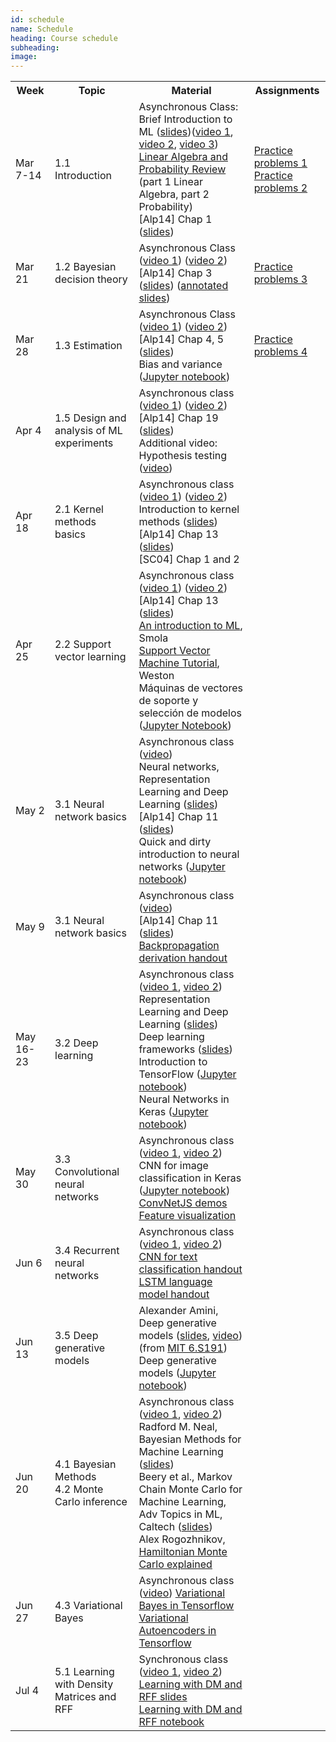 ```yaml
---
id: schedule
name: Schedule
heading: Course schedule
subheading: 
image: 
---
```

<table class="table table-condensed">
	<tbody>
		<tr>
			<th>Week</th>
			<th>Topic</th>
			<th>Material</th>
			<th>Assignments</th>
		</tr>
		<tr>
			<td>Mar 7-14</td>
			<td>1.1 Introduction</td>
			<td>
				Asynchronous Class:<br>
				Brief Introduction to ML (<a href= "introduction ml.pdf">slides</a>)(<a href= "https://drive.google.com/file/d/1F_-FxUdhE7zioW1awuvu15BX_x16BtZV/edit?t=34">video 1</a>, <a href= "https://drive.google.com/file/d/15cHrAneUhEJpX-iHEophkfLiRuSavU9t/edit?t=613">video 2</a>, 
				<a href= "https://drive.google.com/file/d/11JecvlhV6EujbYF9IlkGIi4_E0HSRcwC/edit?t=1912">video 3</a>)<br>
				<a href= "http://videolectures.net/bootcamp07_keller_bss/">Linear Algebra and Probability Review</a> (part 1 Linear Algebra, part 2 Probability)<br>
				[Alp14] Chap 1 (<a href= "https://www.cmpe.boun.edu.tr/~ethem/i2ml3e/3e_v1-0/i2ml3e-chap1.pdf">slides</a>)
			</td>
			<td>
				<a href= "problems1.pdf">Practice problems 1</a><br>
				<a href= "https://colab.research.google.com/drive/1U3q5ikD9CjAB5xBHFKQsvumiyrmxouHF?usp=sharing">Practice problems 2</a>
			</td>
		</tr>
		<tr>
			<td>Mar 21</td>
			<td>1.2 Bayesian decision theory</td>
			<td>
				Asynchronous Class (<a href= "https://drive.google.com/file/d/16WxxLNWdoJ6Elaryr5bVn1zn8L5Ud1u7/view?usp=sharing">video 1</a>)
				(<a href= "https://drive.google.com/open?id=1q6uubSfsCtuDATCuuIdqWSZCmxwn657f">video 2</a>)<br>
				[Alp14] Chap 3 (<a href= "https://www.cmpe.boun.edu.tr/~ethem/i2ml3e/3e_v1-0/i2ml3e-chap3.pdf">slides</a>) (<a href= "https://drive.google.com/file/d/1q5KSTW6WiJjcWMLEOrvRys2WTD7HneWh/view?usp=sharing">annotated slides</a>)<br>
			</td>
			<td>
				<a href= "problems3.pdf">Practice problems 3</a><br>
			</td>
		</tr>
		<tr>
			<td>Mar 28</td>
			<td>1.3 Estimation</td>
			<td>
				Asynchronous Class 
				(<a href= "https://drive.google.com/file/d/1q6uubSfsCtuDATCuuIdqWSZCmxwn657f/view?t=2964">video 1</a>)
				(<a href= "https://drive.google.com/file/d/1myrajgABC6pbuw-CXFH2lIQIBVNVLFfn/view">video 2</a>)<br>
				[Alp14] Chap 4, 5 (<a href= "https://www.cmpe.boun.edu.tr/~ethem/i2ml3e/3e_v1-0/i2ml3e-chap4.pdf">slides</a>)<br>
				Bias and variance (<a href= "https://colab.research.google.com/drive/12Oo06Ge2ly-9WI3ifj2t9HyZJrioLoy7?usp=sharing">Jupyter notebook</a>)<br>
			</td>
			<td>
				<a href= "problems4.pdf">Practice problems 4</a><br>
			</td>
		</tr>
		<tr>
			<td>
				Apr 4<br>
			</td>
			<td>1.5 Design and analysis of ML experiments</td>
			<td>
				Asynchronous class 
				(<a href= "https://drive.google.com/file/d/1fS3b65nWyouvrv1nAULMwiXV8ZLUuAfY/view?t=46">video 1</a>)
				(<a href= "https://drive.google.com/file/d/1rroI1opT9lTSRoFBDW6Gmxpvl3Z75EUc/view?t=35">video 2</a>)<br>
				[Alp14] Chap 19 (<a href= "https://www.cmpe.boun.edu.tr/~ethem/i2ml3e/3e_v1-0/i2ml3e-chap19.pdf">slides</a>) <br>
				Additional video: Hypothesis testing (<a href= "https://drive.google.com/file/d/1TKRL34XTRSx2d6kFcVyacGb01eSJrdiX/view?t=57">video</a>)
			</td>
			<td>
				<!-- <a href= "assign2.pdf">Assignment 2</a> -->
			</td>
		</tr>
		<tr>
			<td>Apr 18</td>
			<td>2.1 Kernel methods basics</td>
			<td>
				Asynchronous class 
				(<a href= "https://drive.google.com/file/d/19cqiLcSJJOYFwDqGr-0HwfkbGfDTEpI5/view?t=10">video 1</a>)
				(<a href= "https://drive.google.com/file/d/1yHQTsOX_ImwtD2YCocENVaPj05MVU0Gm/view?t=28">video 2</a>)<br>
				Introduction to kernel methods (<a href= "https://fagonzalezo.github.io/ml-2016-2/kernels.pdf">slides</a>) <br>
				[Alp14] Chap 13 (<a href= "https://www.cmpe.boun.edu.tr/~ethem/i2ml3e/3e_v1-0/i2ml3e-chap13.pdf">slides</a>)<br>
				[SC04] Chap 1 and 2<br>
			</td>
			<td>
				<!-- <a href= "problems3.pdf">Practice problems 3</a> -->
			</td>
		</tr>
		<tr>
			<td>Apr 25</td>
			<td>2.2 Support vector learning</td>
			<td>
				Asynchronous class  
				(<a href= "https://drive.google.com/file/d/1nKFlXYi90BeCuSSnq929-SooBndQw-k_/view?t=178">video 1</a>)
				(<a href= "https://drive.google.com/file/d/1pwynrZAKI33-t3QWNzFJNniCNpY_vnjo/view?t=42">video 2</a>)<br>
				[Alp14] Chap 13 (<a href= "https://www.cmpe.boun.edu.tr/~ethem/i2ml3e/3e_v1-0/i2ml3e-chap13.pdf">slides</a>)<br>
				<a href="http://axiom.anu.edu.au/%7Edaa/courses/GSAC6017/tekbac_4.pdf">An
					introduction to ML</a>, Smola <br>
				<a href="http://www1.cs.columbia.edu/%7Ekathy/cs4701/documents/jason_svm_tutorial.pdf">Support
					Vector Machine Tutorial</a>, Weston<br>
				Máquinas de vectores de soporte y selección de modelos (<a href="https://drive.google.com/file/d/1X4b_5FMHDs7EtbwPzw7YDeMF5V4pqoer/view?usp=sharing">Jupyter Notebook</a>)<br>
			</td>
			<td>
				<!-- <a href= "problems4.pdf">Practice problems 4</a> -->
			</td>
		</tr>
		<tr>
			<td>May 2</td>
			<td>3.1 Neural network basics </td>
			<td>
				Asynchronous class  
				(<a href= "https://drive.google.com/file/d/1wAR3ApxcYAVF2TmEc6-gVTJIvLKotucr/view?t=100">video</a>)<br>
				Neural networks, Representation Learning and Deep Learning (<a href= "https://github.com/fagonzalezo/dl_tutorial_upv/raw/gh-pages/UPV-dl.pdf">slides</a>)<br>
				[Alp14] Chap 11 (<a href= "https://www.cmpe.boun.edu.tr/~ethem/i2ml3e/3e_v1-0/i2ml3e-chap11.pdf">slides</a>)<br>
				Quick and dirty introduction to neural networks (<a href= "https://gist.github.com/fagonzalezo/c1f56629890dcf5670aa">Jupyter notebook</a>)<br>
			</td>
			<td>
				<!-- <a href= "assign3.pdf">Assignment 3</a> -->
			</td>
		</tr>
		<tr>
			<td>May 9</td>
			<td>3.1 Neural network basics </td>
			<td>
				Asynchronous class 
				(<a href= "https://drive.google.com/file/d/1tBJqRYS8UVF__5K29GlE0NYuCFwCPYfJ/view?t=34">video</a>)<br>
				[Alp14] Chap 11 (<a href= "https://www.cmpe.boun.edu.tr/~ethem/i2ml3e/3e_v1-0/i2ml3e-chap11.pdf">slides</a>)<br>
				<a href= "https://fagonzalezo.github.io/ml-2018-1/backpropagation.pdf">Backpropagation derivation handout</a>
			</td>
			<td>
			</td>
		</tr>
		<tr>
			<td>
				May 16-23
			</td>
			<td>
			3.2 Deep learning <br>
			</td>
			<td>
				Asynchronous class 
				(<a href= "https://drive.google.com/file/d/17qsyxm1D4KE9Ztm2nivrpDTvO6xbeV2K/view?t=10">video 1</a>, <a href= "https://drive.google.com/file/d/1DOmG7CDX7vrRM9jZDBL7w0hnzR6nFdaB/view?t=49">video 2</a>)<br>
				Representation Learning and Deep Learning (<a href= "https://github.com/fagonzalezo/dl_tutorial_upv/raw/gh-pages/UPV-dl.pdf">slides</a>)<br>
				Deep learning frameworks (<a href= "https://fagonzalezo.github.io/ml-2020-1/ML%20Deep%20Learning%20Frameworks.pdf">slides</a>)<br>
				Introduction to TensorFlow (<a href= "https://colab.research.google.com/drive/1cjmAU2v0oDZawN9AAZshz4t6AhqDOBf-">Jupyter notebook</a>)<br>
				Neural Networks in Keras (<a href= "https://colab.research.google.com/drive/1iOIVyQ19GGkY_5knuLRo0HP3BouJlpwy">Jupyter notebook</a>)<br>
			</td>
			<td>
				<!-- <a href= "problems5.pdf">Practice problems 5</a> -->
			</td>
		</tr>
		<tr>
			<td>May 30</td>
			<td>3.3 Convolutional neural networks</td>
			<td>
				Asynchronous class 
				(<a href= "https://drive.google.com/file/d/1xH_PHnbOMxCtRaXH6YGCusxk_U6c99rG/view?t=30">video 1</a>, <a href= "https://drive.google.com/file/d/1Ekqk1AALMyIp1zt2Fh8mIwywz6T1BoPR/view?t=180">video 2</a>)<br>
				CNN for image classification in Keras (<a href= "https://colab.research.google.com/drive/1Wb94CUIJdB1Z-S6mFhxsxB4v6SzmF7sN">Jupyter notebook</a>)<br>
				<a href= "https://cs.stanford.edu/people/karpathy/convnetjs/">ConvNetJS demos</a><br>
				<a href= "https://distill.pub/2017/feature-visualization/">Feature visualization</a><br>
			</td>
			<td>
				<!-- <a href= "assign4.pdf">Assignment 4</a><br>
				<a href= "problems6.pdf">Practice problems 6</a> -->
			</td>
		</tr>
		<tr>
			<td>Jun 6</td>
			<td>3.4 Recurrent neural networks</td>
			<td>
				Asynchronous class 
				(<a href= "https://drive.google.com/file/d/1exxGq3X1mDHqhMMDiA0Q_mhqy0MvpE8U/view?t=184">video 1</a>, <a href= "https://drive.google.com/file/d/1hU7w32avFaa2BaYymSIwRoty9l5wbiB0/view?t=36">video 2</a>)<br>
				<a href= "https://colab.research.google.com/drive/1bs4_l2ZA-uJYdvrOZpWgb8ItDg1PRKft?usp=sharing">CNN for text classification handout</a> <br>
				<a href= "https://colab.research.google.com/drive/1DbCuNqQ8wwDAqnWJxrEnyKey_zgWD-5p?usp=sharing">LSTM language model handout</a> <br>
			</td>
			<td>
				<!-- <a href= "https://www.dropbox.com/request/Vfkdd8yvVzSkFSpoqPRF">Project proposal</a>: 3 persons per group, maximum 2 pages describing problem, objectives and method (01/06/21) -->
			</td>
		</tr>
		<tr>
			<td>Jun 13</td>
			<td>3.5 Deep generative models</td>
			<td>Alexander Amini, Deep generative models (<a href="http://introtodeeplearning.com/slides/6S191_MIT_DeepLearning_L4.pdf">slides</a>, <a href= "https://www.youtube.com/watch?v=BUNl0To1IVw&list=PLtBw6njQRU-rwp5__7C0oIVt26ZgjG9NI&index=4">video</a>) (from <a href= "http://introtodeeplearning.com">MIT 6.S191</a>)<br>
			Deep generative models (<a href= "https://drive.google.com/file/d/10mZlO1b6zPfCig9bc-mKHPqP84ldCTeG/view?usp=sharing">Jupyter notebook</a>)
			</td>
			<td>
			</td>
		</tr>
		<tr>
			<td>Jun 20</td>
			<td>4.1 Bayesian Methods<br>
			4.2 Monte Carlo inference</td>
			<td>
			Asynchronous class 
			(<a href= "https://drive.google.com/file/d/1CZ7jql9BhWdBHKxI8BCLf1pdHV80rQbr/view?t=13">video 1</a>, <a href= "https://drive.google.com/file/d/19y2F4aS0gNcV0EPfFOMUlrBYu6GHlNrZ/view?t=16">video 2</a>)<br>
			Radford M. Neal, Bayesian Methods for Machine Learning (<a href= "https://www.cs.toronto.edu/~radford/ftp/bayes-tut.pdf">slides</a>)<br>
			Beery et al., Markov Chain Monte Carlo for Machine Learning, Adv Topics in ML, Caltech (<a href= "https://taehwanptl.github.io/lectures/lecture_04_20.pdf">slides</a>)<br>
			Alex Rogozhnikov, <a href= "https://taehwanptl.github.io/lectures/lecture_04_20.pdf">Hamiltonian Monte Carlo explained
			</a>
			</td>
			<td>
			</td>
		</tr>
		<tr>
			<td>Jun 27</td>
			<td>4.3 Variational Bayes</td>
			<td>
			Asynchronous class 
			(<a href= "https://drive.google.com/file/d/1XO-RjjYEbB2zIvzxc_I9R_ww8RWgBSlI/view?t=75">video</a>)
			<a href= "https://colab.research.google.com/drive/1xIC_Y5T7IwkJz0SNQyRSlRfDf2fDRvbv">Variational Bayes in Tensorflow</a> <br>
			<a href= "https://colab.research.google.com/drive/1xX11qB8Ls9t_wuvRYHQp1_v-qBImVkt1">Variational Autoencoders in Tensorflow</a> <br>
			</td>
			<td>
			</td>
		</tr>
		<tr>
			<td>Jul 4</td>
			<td>5.1 Learning with Density Matrices and RFF</td>
			<td>
			Synchronous class 
			(<a href= "https://drive.google.com/file/d/1oIGwoeDEO3PHu2UZ-MlO5Wft33tFkdUd/view?usp=sharing">video 1</a>, <a href= "https://drive.google.com/file/d/1ASMtWKydKa98M7qkUpw5cL1bSg7KDPSw/view?usp=sharing">video 2</a>) <br>
			<a href= "Learning with Density Matrices.pdf">Learning with DM and RFF slides</a> <br>
			<a href= "https://colab.research.google.com/drive/1riKlwcu8M_Hrk8X3OoZFo57-O6MkS2zt?usp=sharing">Learning with DM and RFF notebook</a> <br>
			</td>
			<td>
			</td>
		</tr>
	</tbody>
</table>

